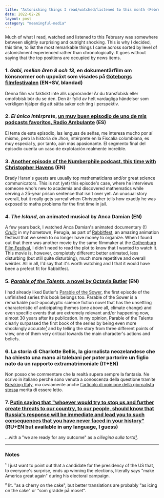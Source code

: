```yaml
---
title: "Astonishing things I read/watched/listened to this month (February 2022)"
date: 2022-02-26
layout: post
category: "meaningful-media"
---
```


Much of what I read, watched and listened to this February was somewhere between slightly surprising and outright shocking. This is why I decided, this time, to list the most remarkable things I came across sorted by level of astonishment experienced rather than chronologically. It goes without saying that the top positions are occupied by news items.

### 1. _Gabi, mellan åren 8 och 13_, en dokumentärfilm om könsnormer och uppväxt som visades på [Göteborgs filmfestivalen](https://program.goteborgfilmfestival.se/program/gabi-between-ages-8-and-13) (EN+SV, blandad)
Denna film var faktiskt inte alls upprörande! Är du transfobisk eller omofobisk bör du se den. Den är fylld av helt vardagliga händelser som verkligen hjälper dig att sätta saker och ting i perspektiv.

### 2. _El único intérprete_, [un muy buen episodio de uno de mis podcasts favoritos, Radio Ambulante](https://radioambulante.org/audio/unico-interprete) (ES)
El tema de este episodio, las lenguas de señas, me interesa mucho por sí mismo, pero la historia de Jhon, intérprete en la Fiscalía colombiana, es muy especial y, por tanto, aún más apasionante. El segmento final del episodio cuenta un caso de explotación realmente increíble.

### 3. [Another episode of the Numberphile podcast, this time with Christopher Havens](https://www.numberphile.com/podcast/christopher-havens) (EN)
Brady Haran's guests are usually top mathematicians and/or great science communicators. This is not (yet) this episode's case, where he interviews someone who's new to academia and discovered mathematics while serving a 25-year prison sentence that isn't over yet. An unusual story overall, but it really gets surreal when Christopher tells how exactly he was exposed to maths problems for the first time in jail.

### 4. _The Island_, an animated musical by Anca Damian (EN)
A few years back, I watched Anca Damian's animated documentary (!) [_Crulic_](https://en.wikipedia.org/wiki/Crulic:_The_Path_to_Beyond) in my hometown, Perugia, as part of [Rabbitfest](https://rabbitfest.wordpress.com/), an amazing animation festival that we seem to no longer have money to organize. When I found out that there was another movie by the same filmmaker at the [Gothenburg Film Festival](https://program.goteborgfilmfestival.se/program/the-island), I didn't need to read the plot to know that I wanted to watch it. This movie is, however, completely different: better animated, less disturbing (but still quite disturbing), much more repetitive and overall weirder. All in all, I'd say that it's worth watching and I that it would have been a prefect fit for Rabbitfest.

### 5. [_Parable of the Talents_, a novel by Octavia Butler](https://en.wikipedia.org/wiki/Parable_of_the_Talents_(novel)) (EN)
I had already liked Butler's [Parable of the Sower](https://en.wikipedia.org/wiki/Parable_of_the_Sower_(novel)), the first episode of the unfinished series this book belongs too. Parable of the Sower is a remarkable post-apocalyptic science fiction novel that has the unsettling characteristic of anticipating themes (one above all, climate change) and even specific events that are extremely relevant and/or happening now, almost 30 years after its publication. In my opinion, Parable of the Talents clearly surpassed the first book of the series by being even more shockingly accurate[¹](#notes) and by telling the story from three different points of view, one of them very critical towards the main character's actions and beliefs.

### 6. La storia di Charlotte Bellis, la giornalista neozelandese che ha chiesto una mano ai talebani per poter partorire un figlio nato da un rapporto extramatrimoniale (IT+EN)
Non posso che commentare che la realtà supera sempre la fantasia. Ne scrivo in italiano perché sono venuta a conoscenza della questione tramite [Breaking Italy](https://youtu.be/2qELUtEtbZQ?t=289), ma ovviamente anche [l'articolo di opinione della giornalista stessa](https://www.nzherald.co.nz/nz/covid-19-omicron-charlotte-bellis-an-open-letter-on-miq/U4WQGYTJHUP36AGVOBN3F6PJSE/) merita di essere letto.

### 7. [Putin saying that "whoever would try to stop us and further create threats to our country, to our people, should know that Russia's response will be immediate and lead you to such consequences that you have never faced in your history"](https://youtu.be/_5YeX8eCLgA?t=48) (RU+EN but available in any language, I guess)
...with a "we are ready for any outcome" as a _ciliegina sulla torta_[²](#notes).

---

### Notes

¹ I just want to point out that a candidate for the presidency of the US that, to everyone's surprise, ends up winning the elections, literally says "make America great again" during his electoral campaign.

² lit. "as a cherry on the cake", but better translations are probably "as icing on the cake" or "som grädde på moset".